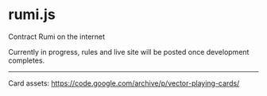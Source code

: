# rumi.js
Contract Rumi on the internet

Currently in progress, rules and live site will be posted once development completes.

---
Card assets: https://code.google.com/archive/p/vector-playing-cards/